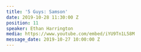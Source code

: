 ```yaml
---
title: '5 Guys: Samson'
date: 2019-10-28 11:30:00 Z
position: 11
speaker: Ethan Harrington
media: https://www.youtube.com/embed/iYU9Tn1L58M
message_date: 2019-10-27 10:00:00 Z
---
```


